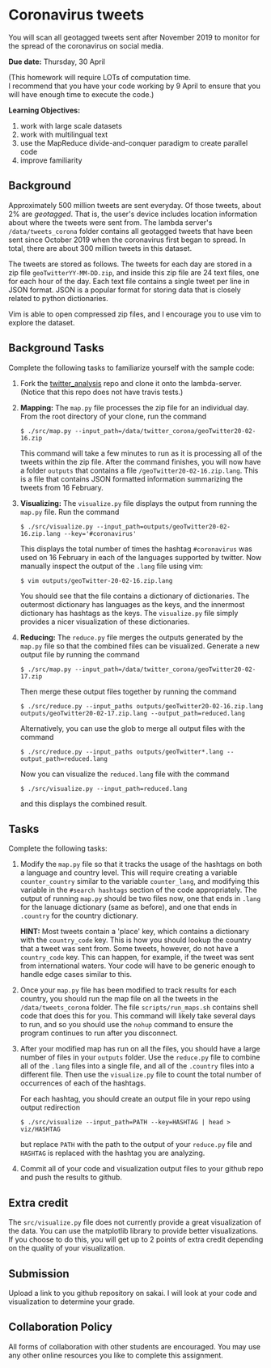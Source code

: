 # Coronavirus tweets

You will scan all geotagged tweets sent after November 2019 to monitor for the spread of the coronavirus on social media.

**Due date:** 
Thursday, 30 April

(This homework will require LOTs of computation time.  
I recommend that you have your code working by 9 April to ensure that you will have enough time to execute the code.)

**Learning Objectives:**

1. work with large scale datasets
1. work with multilingual text
1. use the MapReduce divide-and-conquer paradigm to create parallel code
1. improve familiarity

## Background

Approximately 500 million tweets are sent everyday.
Of those tweets, about 2% are *geotagged*.
That is, the user's device includes location information about where the tweets were sent from.
The lambda server's `/data/tweets_corona` folder contains all geotagged tweets that have been sent since October 2019 when the coronavirus first began to spread.
In total, there are about 300 million tweets in this dataset.

The tweets are stored as follows.
The tweets for each day are stored in a zip file `geoTwitterYY-MM-DD.zip`,
and inside this zip file are 24 text files, one for each hour of the day.
Each text file contains a single tweet per line in JSON format.
JSON is a popular format for storing data that is closely related to python dictionaries.

Vim is able to open compressed zip files,
and I encourage you to use vim to explore the dataset.

## Background Tasks

Complete the following tasks to familiarize yourself with the sample code:

1. Fork the [twitter\_analysis](https://github.com/mikeizbicki/binary_search) repo and clone it onto the lambda-server.
   (Notice that this repo does not have travis tests.)

1. **Mapping:**
   The `map.py` file processes the zip file for an individual day.
   From the root directory of your clone, run the command
   ```
   $ ./src/map.py --input_path=/data/twitter_corona/geoTwitter20-02-16.zip
   ```
   This command will take a few minutes to run as it is processing all of the tweets within the zip file.
   After the command finishes, you will now have a folder `outputs` that contains a file `/geoTwitter20-02-16.zip.lang`.
   This is a file that contains JSON formatted information summarizing the tweets from 16 February.

1. **Visualizing:**
   The `visualize.py` file displays the output from running the `map.py` file.
   Run the command
   ```
   $ ./src/visualize.py --input_path=outputs/geoTwitter20-02-16.zip.lang --key='#coronavirus'
   ```
   This displays the total number of times the hashtag `#coronavirus` was used on 16 February in each of the languages supported by twitter.
   Now manually inspect the output of the `.lang` file using vim:
   ```
   $ vim outputs/geoTwitter-20-02-16.zip.lang
   ```
   You should see that the file contains a dictionary of dictionaries.
   The outermost dictionary has languages as the keys, 
   and the innermost dictionary has hashtags as the keys.
   The `visualize.py` file simply provides a nicer visualization of these dictionaries.

1. **Reducing:**
   The `reduce.py` file merges the outputs generated by the `map.py` file so that the combined files can be visualized.
   Generate a new output file by running the command
   ```
   $ ./src/map.py --input_path=/data/twitter_corona/geoTwitter20-02-17.zip
   ```
   Then merge these output files together by running the command
   ```
   $ ./src/reduce.py --input_paths outputs/geoTwitter20-02-16.zip.lang outputs/geoTwitter20-02-17.zip.lang --output_path=reduced.lang
   ```
   Alternatively, you can use the glob to merge all output files with the command
   ```
   $ ./src/reduce.py --input_paths outputs/geoTwitter*.lang --output_path=reduced.lang
   ```
   Now you can visualize the `reduced.lang` file with the command
   ```
   $ ./src/visualize.py --input_path=reduced.lang
   ```
   and this displays the combined result.

## Tasks

Complete the following tasks:

1. Modify the `map.py` file so that it tracks the usage of the hashtags on both a language and country level.
   This will require creating a variable `counter_country` similar to the variable `counter_lang`, 
   and modifying this variable in the `#search hashtags` section of the code appropriately.
   The output of running `map.py` should be two files now, one that ends in `.lang` for the lanuage dictionary (same as before),
   and one that ends in `.country` for the country dictionary.

   **HINT:**
   Most tweets contain a 'place' key,
   which contains a dictionary with the `country_code` key.
   This is how you should lookup the country that a tweet was sent from.
   Some tweets, however, do not have a `country_code` key.
   This can happen, for example, if the tweet was sent from international waters.
   Your code will have to be generic enough to handle edge cases similar to this.

1. Once your `map.py` file has been modified to track results for each country,
   you should run the map file on all the tweets in the `/data/tweets_corona` folder.
   The file `scripts/run_maps.sh` contains shell code that does this for you.
   This command will likely take several days to run, 
   and so you should use the `nohup` command to ensure the program continues to run after you disconnect.

1. After your modified map has run on all the files,
   you should have a large number of files in your `outputs` folder.
   Use the `reduce.py` file to combine all of the `.lang` files into a single file,
   and all of the `.country` files into a different file.
   Then use the `visualize.py` file to count the total number of occurrences of each of the hashtags.

   For each hashtag, you should create an output file in your repo using output redirection
   ```
   $ ./src/visualize --input_path=PATH --key=HASHTAG | head > viz/HASHTAG
   ```
   but replace `PATH` with the path to the output of your `reduce.py` file and `HASHTAG` is replaced with the hashtag you are analyzing.

1. Commit all of your code and visualization output files to your github repo and push the results to github.

## Extra credit

The `src/visualize.py` file does not currently provide a great visualization of the data.
You can use the matplotlib library to provide better visualizations.
If you choose to do this, you will get up to 2 points of extra credit depending on the quality of your visualization.

## Submission

Upload a link to you github repository on sakai.
I will look at your code and visualization to determine your grade.

## Collaboration Policy

All forms of collaboration with other students are encouraged.
You may use any other online resources you like to complete this assignment.
